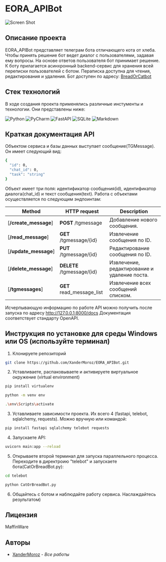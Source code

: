 # EORA_APIBot

![Screen Shot](Demo_scrincast.gif)

## Описание проекта

EORA_APIBot представляет телеграм бота отличающего кота от хлеба. Чтобы принять решение бот ведет диалог с пользователями, задавая ему вопросы. На основе ответов пользователя бот принимает решение. К боту прилагается асинхронный backend-сервис для хранения всей переписки пользователей с ботом. Пераписка доступна для чтения, редактирования и удаления. Бот доступен по адресу: [BreadOrCatbot](https://t.me/BreadOrCatbot)

## Стек технологий 

В ходе создания проекта применялись различные инстументы и технологии. Они представлены ниже:

![Python](https://img.shields.io/badge/python-3670A0?style=for-the-badge&logo=python&logoColor=ffdd54)
![PyCharm](https://img.shields.io/badge/pycharm-143?style=for-the-badge&logo=pycharm&logoColor=black&color=black&labelColor=green)
![FastAPI](https://img.shields.io/badge/FastAPI-005571?style=for-the-badge&logo=fastapi)
![SQLite](https://img.shields.io/badge/sqlite-%2307405e.svg?style=for-the-badge&logo=sqlite&logoColor=white)
![Markdown](https://img.shields.io/badge/markdown-%23000000.svg?style=for-the-badge&logo=markdown&logoColor=white)

## Краткая документация API

Объектом сервиса и базы данных выступает сообщение(TGMessage). Он имеет следующий вид: 
```sh
{
  "id": 0,
  "chat_id": 0,
  "task": "string"
}
```
Объект имеет три поля: идентификатор сообщения(id), идентификатор диалога(chat_id) и текст сообщения(text). Работа с объектами осуществляется по следующим эндпоинтам: 

Method | HTTP request | Description
------------- | ------------- | -------------
[**/create_message**] | **POST** /tgmessage | Добавление нового сообщения.
[**/read_message**] | **GET** /tgmessage/{id} |  Извлечение сообщения по ID.
[**/update_message**] | **PUT** /tgmessage/{id} | Редактирование сообщения по ID.
[**/delete_message**] | **DELETE** /tgmessage/{id} | Извлечение, редактирование и удаление поста.
[**/tgmessages**] | **GET** read_message_list | Извлечение всех сообщений списком.

Исчерпывающую информацию по работе API можно получить после запуска по адресу http://127.0.0.1:8000/docs
Документация соответствует стандарту OpenAPI.

## Инструкция по установке для среды Windows или OS (используйте терминал)

1. Клонируете репозиторий
```sh
git clone https://github.com/XanderMoroz/EORA_APIBot.git
```
2. Уставливаете, распаковываете и активируете виртуальное окружение (virtual environment)
```sh
pip install virtualenv

python -m venv env  

.\env\Scripts\activate  
```
3. Уставливаете зависимости проекта. Их всего 4 (fastapi, telebot, sqlalchemy, requests). Можно вручную или командой:
```sh
pip install fastapi sqlalchemy telebot requests
```
4. Запускаете API:
```sh
uvicorn main:app --reload 
```
5. Открываете второй терминал для запуска параллельного процесса. Переходите в директроию "telebot" и запускаете бота(CatOrBreadBot.py):
```sh
cd telebot

python CatOrBreadBot.py  
```
6. Общайтесь с ботом и наблюдайте работу сервиса. Наслаждайтесь результатом)

## Лицензия

MaffinWare

## Авторы

* [XanderMoroz](https://https://github.com/XanderMoroz/) - *Все работы*
